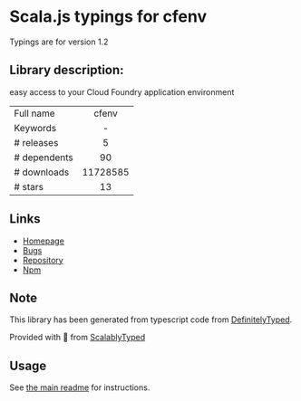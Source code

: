 
# Scala.js typings for cfenv

Typings are for version 1.2

## Library description:
easy access to your Cloud Foundry application environment

|                    |                 |
| ------------------ | :-------------: |
| Full name          | cfenv |
| Keywords           | - |
| # releases         | 5 |
| # dependents       | 90 |
| # downloads        | 11728585 |
| # stars            | 13 |

## Links
- [Homepage](https://github.com/cloudfoundry-community/node-cfenv)
- [Bugs](https://github.com/cloudfoundry-community/node-cfenv/issues)
- [Repository](https://github.com/cloudfoundry-community/node-cfenv)
- [Npm](https://www.npmjs.com/package/cfenv)
    


## Note
This library has been generated from typescript code from [DefinitelyTyped](https://definitelytyped.org).

Provided with :purple_heart: from [ScalablyTyped](https://github.com/oyvindberg/ScalablyTyped)

## Usage
See [the main readme](../../readme.md) for instructions.


